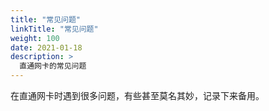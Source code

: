 ```yaml
---
title: "常见问题"
linkTitle: "常见问题"
weight: 100
date: 2021-01-18
description: >
  直通网卡的常见问题
---
```




在直通网卡时遇到很多问题，有些甚至莫名其妙，记录下来备用。
